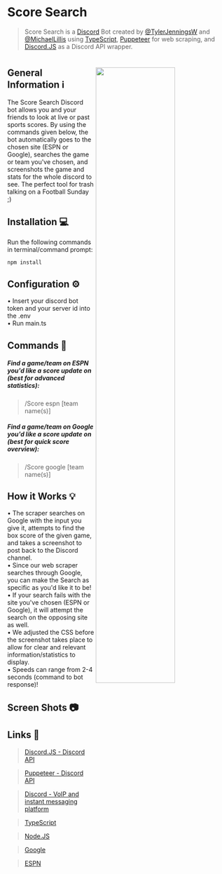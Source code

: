 # Score Search

> Score Search is a [Discord](https://discord.com/) Bot created by [@TylerJenningsW](https://github.com/TylerJenningsW) and [@MichaelLillis](https://github.com/MichaelLillis) using [TypeScript](https://www.typescriptlang.org/), [Puppeteer](https://pptr.dev/) for web scraping, and [Discord.JS](https://discord.js.org/#/) as a Discord API wrapper.
#

<img src="https://user-images.githubusercontent.com/36655595/188735556-6d2c2039-dc95-44f1-a386-7308379a95f1.jpg" img align="right" width=60%>

## General Information ℹ️
The Score Search Discord bot allows you and your friends to look at live or past sports scores. By using the commands given below, the bot automatically goes to the chosen site (ESPN or Google), searches the game or team you've chosen, and screenshots the game and stats for the whole discord to see. The perfect tool for trash talking on a Football Sunday ;)

## Installation 💻

Run the following commands in terminal/command prompt:
<pre><code>npm install
</code></pre>

## Configuration ⚙️

• Insert your discord bot token and your server id into the .env  
• Run main.ts

## Commands 📝

##### Find a game/team on ESPN you'd like a score update on (best for advanced statistics):

> /Score espn [team name(s)]

##### Find a game/team on Google you'd like a score update on (best for quick score overview): 

> /Score google [team name(s)]

## How it Works 💡
• The scraper searches on Google with the input you give it, attempts to find the box score of the given game, and takes a screenshot to post back to the Discord channel.   
• Since our web scraper searches through Google, you can make the Search as specific as you'd like it to be!   
• If your search fails with the site you've chosen (ESPN or Google), it will attempt the search on the opposing site as well.   
• We adjusted the CSS before the screenshot takes place to allow for clear and relevant information/statistics to display.   
• Speeds can range from 2-4 seconds (command to bot response)!

## Screen Shots 📷



## Links 🔗

> [Discord.JS - Discord API](https://nodejs.org/en/)

> [Puppeteer - Discord API](https://pptr.dev/)

> [Discord - VoIP and instant messaging platform](https://discord.com/)

> [TypeScript](https://www.typescriptlang.org/)

> [Node.JS](https://discord.js.org/#/)

> [Google](https://www.google.com/)

> [ESPN](https://www.espn.com/)
